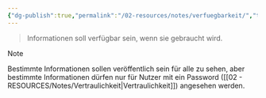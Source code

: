 ```yaml
---
{"dg-publish":true,"permalink":"/02-resources/notes/verfuegbarkeit/","tags":["it-sicherheit"]}
---
```


> Informationen soll verfügbar sein, wenn sie gebraucht wird.

>[!note] 
> Bestimmte Informationen sollen veröffentlich sein für alle zu sehen, aber bestimmte Informationen dürfen nur für Nutzer mit ein Password ([[02 - RESOURCES/Notes/Vertraulichkeit\|Vertraulichkeit]]) angesehen werden.